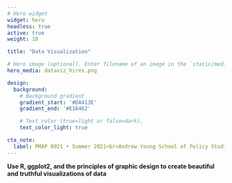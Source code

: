 ```yaml
---
# Hero widget
widget: hero
headless: true
active: true
weight: 10

title: "Data Visualization"

# Hero image (optional). Enter filename of an image in the `static/media/` folder.
hero_media: dataviz_hires.png

design:
  background:
    # Background gradient
    gradient_start: '#DA413E'
    gradient_end: '#E16462'

    # Text color (true=light or false=dark).
    text_color_light: true

cta_note:
  label: PMAP 8921 • Summer 2021<br>Andrew Young School of Policy Studies<br>Georgia State University
---
```


**Use R, ggplot2, and the principles of graphic design to create beautiful and truthful visualizations of data**
